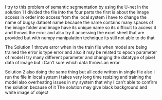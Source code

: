 I try to this problem of semantic segmentation by using the U-net 
In the solution 1 I divided the file into the four parts the first is about the image access in order into access from the local system i have to change the name of bugsy dataset
name because the name contains many spaces of the image folder and image have its unique name so its difficult to access it and throws the error and also try it accessing the excel
sheet that are provided but with numpy manipulation technique its still not able to do that

The Solution 1 throws error when in the train file when model are being trained the error is type error and also it may be related to epoch parameter of model i try many different 
parameter and changing the datatype of pixel data of image but i Can't sure which data throws an error

Solution 2 also doing the same thing but all code written in single file also i run the file in local system i takes very long time resizing and training the model also overheating
issues in my system that why I can't able to confirm the solution because of it The solution may give black background and white image of object  
